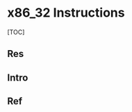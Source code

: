 # x86_32 Instructions

[TOC]



## Res



## Intro


## Ref
[👍 x86 Instructions | Windows Documentation]: https://learn.microsoft.com/en-us/windows-hardware/drivers/debugger/x86-instructions

